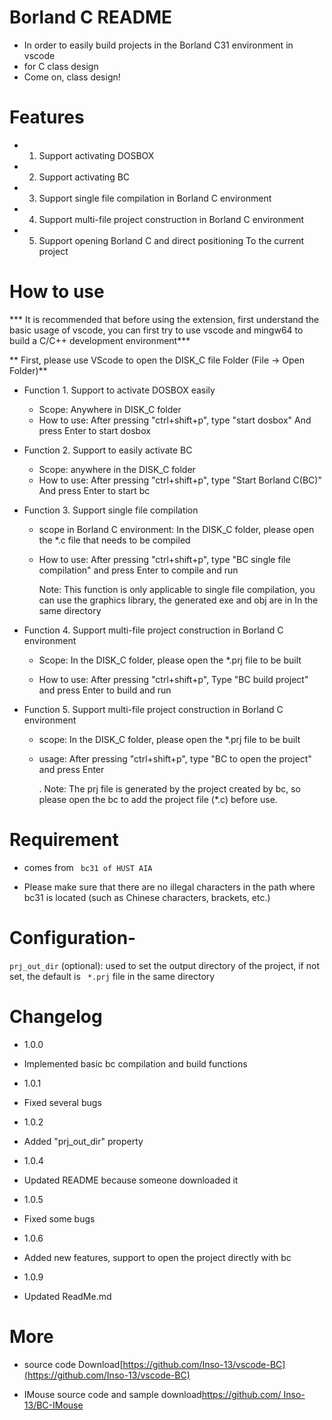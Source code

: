 # Borland C README 


- In order to easily build projects in the Borland C31 environment in vscode 
- for C class design 
- Come on, class design!  
  
# Features 

- 1. Support activating DOSBOX 
- 2. Support activating BC 
- 3. Support single file compilation in Borland C environment
- 4. Support multi-file project construction in Borland C environment 
- 5. Support opening Borland C and direct positioning To the current project   

# How to use 


*** It is recommended that before using the extension, first understand the basic usage of vscode, you can first try to use vscode and mingw64 to build a C/C++ development environment*** 

** First, please use VScode to open the DISK_C file Folder (File -> Open Folder)** 

- Function 1. Support to activate DOSBOX easily 
  + Scope: Anywhere in DISK_C folder 
  + How to use: After pressing "ctrl+shift+p", type "start dosbox" And press Enter to start dosbox 

- Function 2. Support to easily activate BC 
  + Scope: anywhere in the DISK_C folder 
  + How to use: After pressing "ctrl+shift+p", type "Start Borland C(BC)" And press Enter to start bc 

- Function 3. Support single file compilation 
  + scope in Borland C environment: In the DISK_C folder, please open the *.c file that needs to be compiled
  + How to use: After pressing "ctrl+shift+p", type "BC single file compilation" and press Enter to compile and run 

    Note: This function is only applicable to single file compilation, you can use the graphics library, the generated exe and obj are in In the same directory 


- Function 4. Support multi-file project construction in Borland C environment 
  + Scope: In the DISK_C folder, please open the *.prj file to be built 

  + How to use: After pressing "ctrl+shift+p", Type "BC build project" and press Enter to build and run 

- Function 5. Support multi-file project construction in Borland C environment 
  + scope: In the DISK_C folder, please open the *.prj file to be built 

  + usage: After pressing "ctrl+shift+p", type "BC to open the project" and press Enter 

    . Note: The prj file is generated by the project created by bc, so please open the bc to add the project file (*.c) before use. 

# Requirement 

* comes from ` bc31 of HUST AIA` 

* Please make sure that there are no illegal characters in the path where bc31 is located (such as Chinese characters, brackets, etc.)   

# Configuration- 

`prj_out_dir` (optional): used to set the output directory of the project, if not set, the default is ` *.prj` file in the same directory 


# Changelog 

- 1.0.0 

- Implemented basic bc compilation and build functions 


- 1.0.1 

- Fixed several bugs 


- 1.0.2 

- Added "prj_out_dir" property 


- 1.0.4

- Updated README because someone downloaded it 


- 1.0.5 

- Fixed some bugs 


- 1.0.6 

- Added new features, support to open the project directly with bc 


- 1.0.9 

- Updated ReadMe.md 


# More 

* source code Download[https://github.com/Inso-13/vscode-BC](https://github.com/Inso-13/vscode-BC) 

* IMouse source code and sample download[https://github.com/ Inso-13/BC-IMouse](https://github.com/Inso-13/BC-IMouse)
